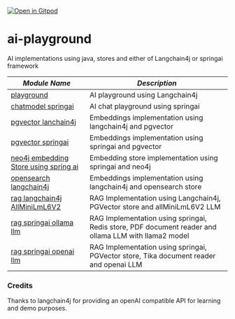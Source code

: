 [![Open in Gitpod](https://gitpod.io/button/open-in-gitpod.svg)](https://gitpod.io/#https://github.com/rajadilipkolli/ai-playground)

# ai-playground

AI implementations using java, stores and either of Langchain4j or springai framework

| **_Module Name_**                                                         | **_Description_**                                                                                    |
|---------------------------------------------------------------------------|------------------------------------------------------------------------------------------------------|
| [playground](./playground)                                                | AI playground using Langchain4j                                                                      |
| [chatmodel springai](./chatmodel-springai)                                | AI chat playground using springai                                                                    |
| [pgvector lanchain4j](./embeddingstores/pgvector-langchain4j)                             | Embeddings implementation using langchain4j and pgvector                                             |
| [pgvector springai](./embeddingstores/pgvector-springai)                                  | Embeddings implementation using springai and pgvector                                                |
| [neo4j embedding Store using spring ai](./embeddingstores/neo4j-springai) | Embedding store implementation using springai and neo4j                                              |
| [opensearch langchain4j](./ai-opensearch-langchain4j)                     | Embeddings implementation using langchain4j and opensearch store                                     |
| [rag langchain4j AllMiniLmL6V2](./rag/rag-langchain4j-AllMiniLmL6V2-llm)      | RAG Implementation using Langchain4j, PGVector store and allMiniLmL6V2 LLM                                  |
| [rag springai ollama llm](./rag/rag-springai-ollama-llm)                      | RAG Implementation using springai, Redis store, PDF document reader and ollama LLM with llama2 model |
| [rag springai openai llm](./rag/rag-springai-openai-llm)                      | RAG Implementation using springai, PGVector store, Tika document reader and openai LLM               |

### Credits
Thanks to langchain4j for providing an openAI compatible API for learning and demo purposes.